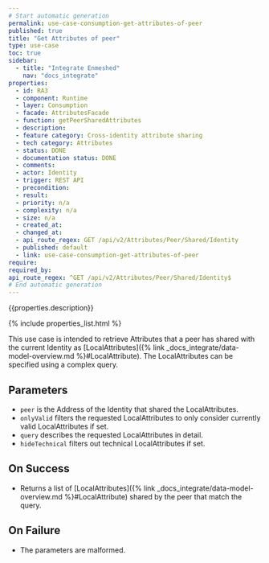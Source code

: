 ```yaml
---
# Start automatic generation
permalink: use-case-consumption-get-attributes-of-peer
published: true
title: "Get Attributes of peer"
type: use-case
toc: true
sidebar:
  - title: "Integrate Enmeshed"
    nav: "docs_integrate"
properties:
  - id: RA3
  - component: Runtime
  - layer: Consumption
  - facade: AttributesFacade
  - function: getPeerSharedAttributes
  - description:
  - feature category: Cross-identity attribute sharing
  - tech category: Attributes
  - status: DONE
  - documentation status: DONE
  - comments:
  - actor: Identity
  - trigger: REST API
  - precondition:
  - result:
  - priority: n/a
  - complexity: n/a
  - size: n/a
  - created_at:
  - changed_at:
  - api_route_regex: GET /api/v2/Attributes/Peer/Shared/Identity
  - published: default
  - link: use-case-consumption-get-attributes-of-peer
require:
required_by:
api_route_regex: ^GET /api/v2/Attributes/Peer/Shared/Identity$
# End automatic generation
---
```


{{properties.description}}

{% include properties_list.html %}

This use case is intended to retrieve Attributes that a peer has shared with the current Identity as [LocalAttributes]({% link _docs_integrate/data-model-overview.md %}#LocalAttribute). The LocalAttributes can be specified using a complex query.

## Parameters

- `peer` is the Address of the Identity that shared the LocalAttributes.
- `onlyValid` filters the requested LocalAttributes to only consider currently valid LocalAttributes if set.
- `query` describes the requested LocalAttributes in detail.
- `hideTechnical` filters out technical LocalAttributes if set.

## On Success

- Returns a list of [LocalAttributes]({% link _docs_integrate/data-model-overview.md %}#LocalAttribute) shared by the peer that match the query.

## On Failure

- The parameters are malformed.
